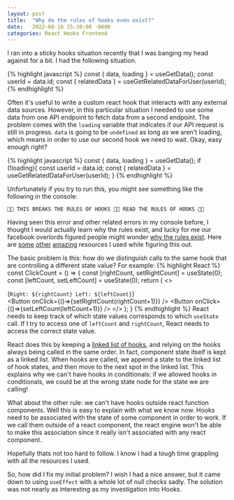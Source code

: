 ```yaml
---
layout: post
title:  "Why do the rules of hooks even exist?"
date:   2022-08-16 15:30:00 -0600
categories: React Hooks Frontend
---
```


I ran into a sticky hooks situation recently that I was banging my head against for a bit. I had the following situation.

{% highlight javascript %}
const { data, loading } = useGetData();
const userId = data.id;
const { relatedData } = useGetRelatedDataForUser(userId);
{% endhighlight %}

Often it's useful to write a custom react hook that interacts with any external data sources. However, in this particular situation I needed to use some data from one API endpoint to fetch data from a second endpoint. The problem comes with the `loading` variable that indicates if our API request is still in progress. `data` is going to be `undefined` as long as we aren't loading, which means in order to use our second hook we need to wait. Okay, easy enough right? 

{% highlight javascript %}
const { data, loading } = useGetData();
if (!loading){
    const userId = data.id;
    const { relatedData } = useGetRelatedDataForUser(userId);
}
{% endhighlight %}

Unfortunately if you try to run this, you might see something like the following in the console:

`🚨🚨 THIS BREAKS THE RULES OF HOOKS 🚨🚨 READ THE RULES OF HOOKS 🚨🚨`

Having seen this error and other related errors in my console before, I thought I would actually learn why the rules exist, and lucky for me our facebook overlords figured people might wonder [why the rules exist](https://reactjs.org/docs/hooks-rules.html#explanation). Here are [some](https://dev.to/wuz/linked-lists-in-the-wild-react-hooks-3ep8) [other](https://reactjs.org/docs/hooks-faq.html#how-does-react-associate-hook-calls-with-components) [amazing](https://overreacted.io/how-does-setstate-know-what-to-do/) resources I used while figuring this out.

The basic problem is this: how do we distinguish calls to the same hook that are controlling a different state value? For example:
{% highlight React %}
const ClickCount = () => {
    const [rightCount, setRightCount] = useState(0);
    const [leftCount, setLeftCount] = useState(0);
    return (
        <>
            <div>{`Right: ${rightCount} Left: ${leftCount}`}</div>
            <Button onClick={()=>{setRightCount(rightCount+1)}} />
            <Button onClick={()=>{setLeftCount(leftCount+1)}} />
        </>
    );
}
{% endhighlight %}
React needs to keep track of which state values corresponds to which `useState` call. If I try to access one of `leftCount` and `rightCount`, React needs to access the correct state value.

React does this by keeping a [linked list of hooks](https://github.com/facebook/react/blob/5f06576f51ece88d846d01abd2ddd575827c6127/packages/react-reconciler/src/ReactFiberHooks.js#L85), and relying on the hooks always being called in the same order. In fact, component state itself is kept as a linked list. When hooks are called, we append a state to the linked list of hook states, and then move to the next spot in the linked list. This explains why we can't have hooks in conditionals: if we allowed hooks in conditionals, we could be at the wrong state node for the state we are calling! 

What about the other rule: we can't have hooks outside react function components. Well this is easy to explain with what we know now. Hooks need to be associated with the state of some component in order to work. If we call them outside of a react component, the react engine won't be able to make this association since it really isn't associated with any react component. 

Hopefully thats not too hard to follow. I know I had a tough time grappling with all the resources I used. 

So, how did I fix my initial problem? I wish I had a nice answer, but it came down to using `useEffect` with a whole lot of null checks sadly. The solution was not nearly as interesting as my investigation into Hooks. 




